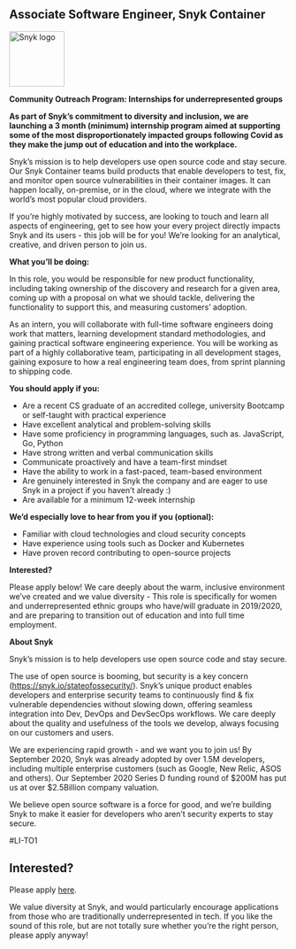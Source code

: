 Associate Software Engineer, Snyk Container
---

<img src="https://res.cloudinary.com/snyk/image/upload/v1537345894/press-kit/brand/logo-black.png" width="100" alt="Snyk logo" />

<p><strong>Community Outreach Program: Internships for underrepresented groups&nbsp;</strong></p>
<p><strong>As part of Snyk’s commitment to diversity and inclusion, we are launching a 3 month (minimum) internship program aimed at supporting some of the most disproportionately impacted groups following Covid as they make the jump out of education and into the workplace. </strong></p>
<p><span style="font-weight: 400;">Snyk’s mission is to help developers use open source code and stay secure. Our Snyk Container teams build products that enable developers to test, fix, and monitor open source vulnerabilities in their container images. It can happen locally, on-premise, or in the cloud, where we integrate with the world’s most popular cloud providers.</span></p>
<p><span style="font-weight: 400;">If you’re highly motivated by success, are looking to touch and learn all aspects of engineering, get to see how your every project directly impacts Snyk and its users - this job will be for you! We’re looking for an analytical, creative, and driven person to join us.</span></p>
<p><strong>What you’ll be doing:</strong></p>
<p><span style="font-weight: 400;">In this role, you would be responsible for new product functionality, including taking ownership of the discovery and research for a given area, coming up with a proposal on what we should tackle, delivering the functionality to support this, and measuring customers’ adoption.</span></p>
<p><span style="font-weight: 400;">As an intern, you will collaborate with full-time software engineers doing work that matters, learning development standard methodologies, and gaining practical software engineering experience. You will be working as part of a highly collaborative team, participating in all development stages, gaining exposure to how a real engineering team does, from sprint planning to shipping code.</span></p>
<p><strong>You should apply if you:</strong></p>
<ul>
<li style="font-weight: 400;"><span style="font-weight: 400;">Are a recent CS graduate of an accredited college, university Bootcamp or self-taught with practical experience</span></li>
<li style="font-weight: 400;"><span style="font-weight: 400;">Have excellent analytical and problem-solving skills</span></li>
<li style="font-weight: 400;"><span style="font-weight: 400;">Have some proficiency in programming languages, such as. JavaScript, Go, Python&nbsp;</span></li>
<li style="font-weight: 400;"><span style="font-weight: 400;">Have strong written and verbal communication skills</span></li>
<li style="font-weight: 400;"><span style="font-weight: 400;">Communicate proactively and have a team-first mindset</span></li>
<li style="font-weight: 400;"><span style="font-weight: 400;">Have the ability to work in a fast-paced, team-based environment</span></li>
<li style="font-weight: 400;"><span style="font-weight: 400;">Are genuinely interested in Snyk the company and are eager to use Snyk in a project if you haven’t already :)</span></li>
<li style="font-weight: 400;"><span style="font-weight: 400;">Are available for a minimum 12-week internship</span></li>
</ul>
<p><strong>We’d especially love to hear from you if you</strong><strong> (optional):</strong></p>
<ul>
<li style="font-weight: 400;"><span style="font-weight: 400;">Familiar with cloud technologies and cloud security concepts</span></li>
<li style="font-weight: 400;"><span style="font-weight: 400;">Have experience using tools such as Docker and Kubernetes</span></li>
<li style="font-weight: 400;"><span style="font-weight: 400;">Have proven record contributing to open-source projects</span></li>
</ul>
<p><strong>Interested?</strong></p>
<p><span style="font-weight: 400;">Please apply below! We care deeply about the warm, inclusive environment we’ve created and we value diversity - This role is specifically for women and underrepresented ethnic groups who have/will graduate in 2019/2020, and are preparing to transition out of education and into full time employment.</span></p>
<p><strong>About Snyk</strong></p>
<p><span style="font-weight: 400;">Snyk’s mission is to help developers use open source code and stay secure.</span></p>
<p><span style="font-weight: 400;">The use of open source is booming, but security is a key concern (</span><a href="https://snyk.io/stateofossecurity/"><span style="font-weight: 400;">https://snyk.io/stateofossecurity/</span></a><span style="font-weight: 400;">). Snyk’s unique product enables developers and enterprise security teams to continuously find &amp; fix vulnerable dependencies without slowing down, offering seamless integration into Dev, DevOps and DevSecOps workflows. We care deeply about the quality and usefulness of the tools we develop, always focusing on our customers and users.</span></p>
<p><span style="font-weight: 400;">We are experiencing rapid growth - and we want you to join us! By September 2020, Snyk was already adopted by over 1.5M developers, including multiple enterprise customers (such as Google, New Relic, ASOS and others). Our September 2020 Series D funding round of $200M has put us at over $2.5Billion company valuation.</span></p>
<p><span style="font-weight: 400;">We believe open source software is a force for good, and we’re building Snyk to make it easier for developers who aren’t security experts to stay secure.</span></p>
<p><span style="font-weight: 400;">#LI-TO1</span></p>

Interested?
---

Please apply [here](https://boards.greenhouse.io/snyk/jobs/4960708002#app).

We value diversity at Snyk, and would particularly encourage applications from those who are traditionally underrepresented in tech.
If you like the sound of this role, but are not totally sure whether you’re the right person, please apply anyway!
